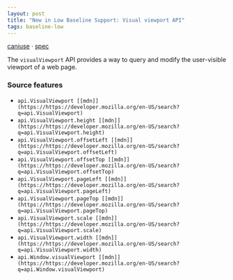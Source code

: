 ```yaml
---
layout: post
title: "New in Low Baseline Support: Visual viewport API"
tags: baseline-low
---
```


[caniuse](https://caniuse.com/?search=visual-viewport) · [spec](https://drafts.csswg.org/cssom-view-1/#visualViewport)

The `visualViewport` API provides a way to query and modify the user-visible viewport of a web page.

### Source features

- ``api.VisualViewport [[mdn]](https://https://developer.mozilla.org/en-US/search?q=api.VisualViewport)``
- ``api.VisualViewport.height [[mdn]](https://https://developer.mozilla.org/en-US/search?q=api.VisualViewport.height)``
- ``api.VisualViewport.offsetLeft [[mdn]](https://https://developer.mozilla.org/en-US/search?q=api.VisualViewport.offsetLeft)``
- ``api.VisualViewport.offsetTop [[mdn]](https://https://developer.mozilla.org/en-US/search?q=api.VisualViewport.offsetTop)``
- ``api.VisualViewport.pageLeft [[mdn]](https://https://developer.mozilla.org/en-US/search?q=api.VisualViewport.pageLeft)``
- ``api.VisualViewport.pageTop [[mdn]](https://https://developer.mozilla.org/en-US/search?q=api.VisualViewport.pageTop)``
- ``api.VisualViewport.scale [[mdn]](https://https://developer.mozilla.org/en-US/search?q=api.VisualViewport.scale)``
- ``api.VisualViewport.width [[mdn]](https://https://developer.mozilla.org/en-US/search?q=api.VisualViewport.width)``
- ``api.Window.visualViewport [[mdn]](https://https://developer.mozilla.org/en-US/search?q=api.Window.visualViewport)``
